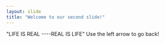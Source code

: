 ```yaml
---
layout: slide
title: "Welcome to our second slide!"
---
```

"LIFE IS REAL ----REAL IS LIFE"
Use the left arrow to go back!
